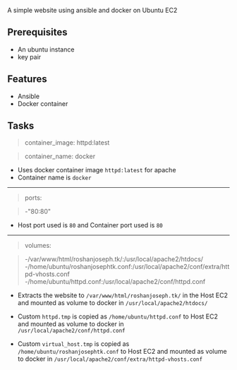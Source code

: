 A simple website using ansible and docker on Ubuntu EC2

## Prerequisites

 - An ubuntu instance
 - key pair

## Features

 - Ansible
 - Docker container


## Tasks

> container_image: httpd:latest

> container_name: docker

 - Uses docker container image `httpd:latest` for apache
 - Container name is `docker`
---------------------------------------------------------------------
> ports:

> -"80:80"

 - Host port used is `80` and Container port used is `80`
---------------------------------------------------------------------
>volumes:

>-/var/www/html/roshanjoseph.tk/:/usr/local/apache2/htdocs/
>-/home/ubuntu/roshanjosephtk.conf:/usr/local/apache2/conf/extra/httpd-vhosts.conf
>-/home/ubuntu/httpd.conf:/usr/local/apache2/conf/httpd.conf

 - Extracts the website to `/var/www/html/roshanjoseph.tk/` in the Host EC2 and mounted as volume to docker  in `/usr/local/apache2/htdocs/`

 - Custom `httpd.tmp` is copied as `/home/ubuntu/httpd.conf` to Host EC2 and mounted as volume to docker in `/usr/local/apache2/conf/httpd.conf`

 - Custom `virtual_host.tmp` is copied as `/home/ubuntu/roshanjosephtk.conf`  to Host EC2 and mounted as volume to docker in `/usr/local/apache2/conf/extra/httpd-vhosts.conf`

